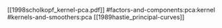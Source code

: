 [[1998scholkopf_kernel-pca.pdf]]
#factors-and-components:pca:kernel #kernels-and-smoothers:pca
[[1989hastie_principal-curves]]


